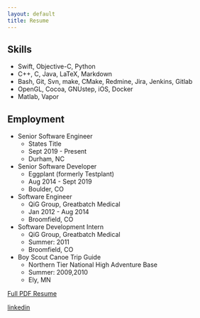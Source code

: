 ```yaml
---
layout: default
title: Resume
---
```


## Skills
* Swift, Objective-C, Python
* C++, C, Java, LaTeX, Markdown
* Bash, Git, Svn, make, CMake, Redmine, Jira, Jenkins, Gitlab
* OpenGL, Cocoa, GNUstep, iOS, Docker
* Matlab, Vapor

## Employment
* Senior Software Engineer
  * States Title
  * Sept 2019 - Present
  * Durham, NC
* Senior Software Developer
  * Eggplant (formerly Testplant)
  * Aug 2014 - Sept 2019
  * Boulder, CO
* Software Engineer
  * QiG Group, Greatbatch Medical
  * Jan 2012 - Aug 2014
  * Broomfield, CO
* Software Development Intern
  * QiG Group, Greatbatch Medical
  * Summer: 2011
  * Broomfield, CO
* Boy Scout Canoe Trip Guide
  * Northern Tier National High Adventure Base
  * Summer: 2009,2010
  * Ely, MN

[Full PDF Resume](resume.pdf)

[linkedin](http://www.linkedin.com/in/paullanders-pwxnxyz)
